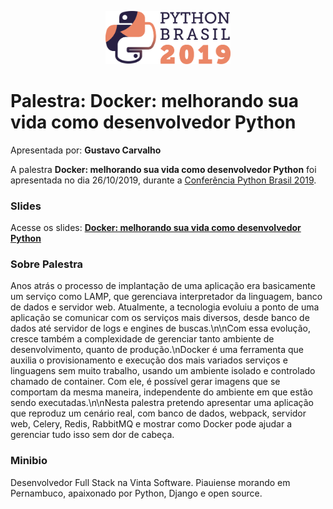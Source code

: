 <p align="center"><img src="../../logo_python_brasil_2019-01.svg" width="200"></p>

# Palestra: Docker: melhorando sua vida como desenvolvedor Python
Apresentada por: **Gustavo Carvalho**


A palestra **Docker: melhorando sua vida como desenvolvedor Python** foi apresentada no dia 26/10/2019, durante a [Conferência Python Brasil 2019](http://2019.pythonbrasil.org.br).



### Slides

Acesse os slides: **[Docker: melhorando sua vida como desenvolvedor Python](./pybr2019-gustavo-carvalho-docker-melhorando-sua-vida-como.pdf)**



### Sobre Palestra
Anos atrás o processo de implantação de uma aplicação era basicamente um serviço como LAMP, que gerenciava interpretador da linguagem, banco de dados e servidor web. Atualmente, a tecnologia evoluiu a ponto de uma aplicação se comunicar com os serviços mais diversos, desde banco de dados até servidor de logs e engines de buscas.\n\nCom essa evolução, cresce também a complexidade de gerenciar tanto ambiente de desenvolvimento, quanto de produção.\nDocker é uma ferramenta que auxilia o provisionamento e execução dos mais variados serviços e linguagens sem muito trabalho, usando um ambiente isolado e controlado chamado de container. Com ele, é possível gerar imagens que se comportam da mesma maneira, independente do ambiente em que estão sendo executadas.\n\nNesta palestra pretendo apresentar uma aplicação que reproduz um cenário real, com banco de dados, webpack, servidor web, Celery, Redis, RabbitMQ e mostrar como Docker pode ajudar a gerenciar tudo isso sem dor de cabeça.



### Minibio
Desenvolvedor Full Stack na Vinta Software. Piauiense morando em Pernambuco, apaixonado por Python, Django e open source.


